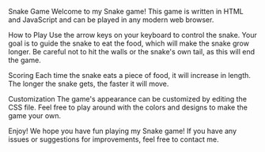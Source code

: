 Snake Game
Welcome to my Snake game! This game is written in HTML and JavaScript and can be played in any modern web browser.

How to Play
Use the arrow keys on your keyboard to control the snake. Your goal is to guide the snake to eat the food, which will make the snake grow longer. Be careful not to hit the walls or the snake's own tail, as this will end the game.

Scoring
Each time the snake eats a piece of food, it will increase in length. The longer the snake gets, the faster it will move.

Customization
The game's appearance can be customized by editing the CSS file. Feel free to play around with the colors and designs to make the game your own.

Enjoy!
We hope you have fun playing my Snake game! If you have any issues or suggestions for improvements, feel free to contact me.




